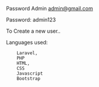Password Admin 
admin@gmail.com	

Password: admin123


To Create a new user.. 

Languages used: 

        Laravel, 
        PHP 
        HTML,
        CSS
        Javascript
        Bootstrap